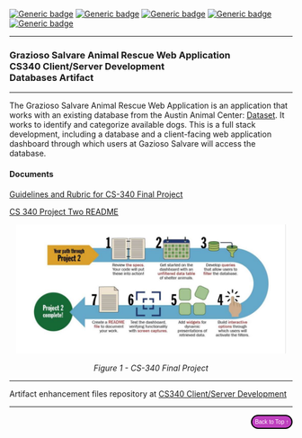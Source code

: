 


[![Generic badge](https://img.shields.io/badge/database-MongoDB-limegreen.svg)](https://mongodb.com) [![Generic badge](https://img.shields.io/badge/language-Python-blue.svg)](https://python.org/) [![Generic badge](https://img.shields.io/badge/python_library-PyMongo-purple.svg)](https://pymongo.readthedocs.io/en/stable) [![Generic badge](https://img.shields.io/badge/python_framework-Dash-yellow.svg)](https://plotly.com/dash) [![Generic badge](https://img.shields.io/badge/testing_tool-Jupyter_Notebook-magenta.svg)](https://jupyter.org)

---

### Grazioso Salvare Animal Rescue Web Application<br/>CS340 Client/Server Development<br/>Databases Artifact

---

The Grazioso Salvare Animal Rescue Web Application is an application that works with an existing database from the Austin Animal Center: <a href="https://data.austintexas.gov/Health-and-Community-Services/Austin-Animal-Center-Outcomes/9t4d-g238/data" target="_blank">Dataset</a>. It works to identify and categorize available dogs. This is a full stack development, including a database and a client-facing web application dashboard through which users at Gazioso Salvare will access the database.

#### Documents
<a href="https://github.com/lo-rose/ePortfolio/blob/main/enhancement/CS340/rubric340.pdf" target="_blank">Guidelines and Rubric for CS-340 Final Project</a>

<a href="https://github.com/lo-rose/ePortfolio/blob/main/enhancement/CS340/CS 340 Project Two README.docx" target="_blank">CS 340 Project Two README</a>




<div style="text-align: center;">
    <img src="include/images/cs340project2.JPG" width="480px" title="CS340 Project Two" />
    <p><em>Figure 1 - CS-340 Final Project</em></p>
</div>



---

Artifact enhancement files repository at [CS340 Client/Server Development](https://github.com/lo-rose/ePortfolio/blob/main/enhancement/CS340 "Graziso Salvare Animal Rescue Web App - Repository")

---

<div style="text-align: right;">
    <a href="#">
        <button style="font-size: 10px; font-weight: 500; background: #BF40BF; color: #ffffff; border-radius: 50px; border-style: solid; border-color: #00000; padding: 5px 5px;">Back to Top &#8593;</button>
    </a>
</div>
